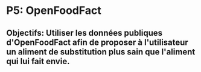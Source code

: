 # P5: OpenFoodFact

## Objectifs: Utiliser les données publiques d'**OpenFoodFact** afin de proposer à l'utilisateur un aliment de substitution plus sain que l'aliment qui lui fait envie.



